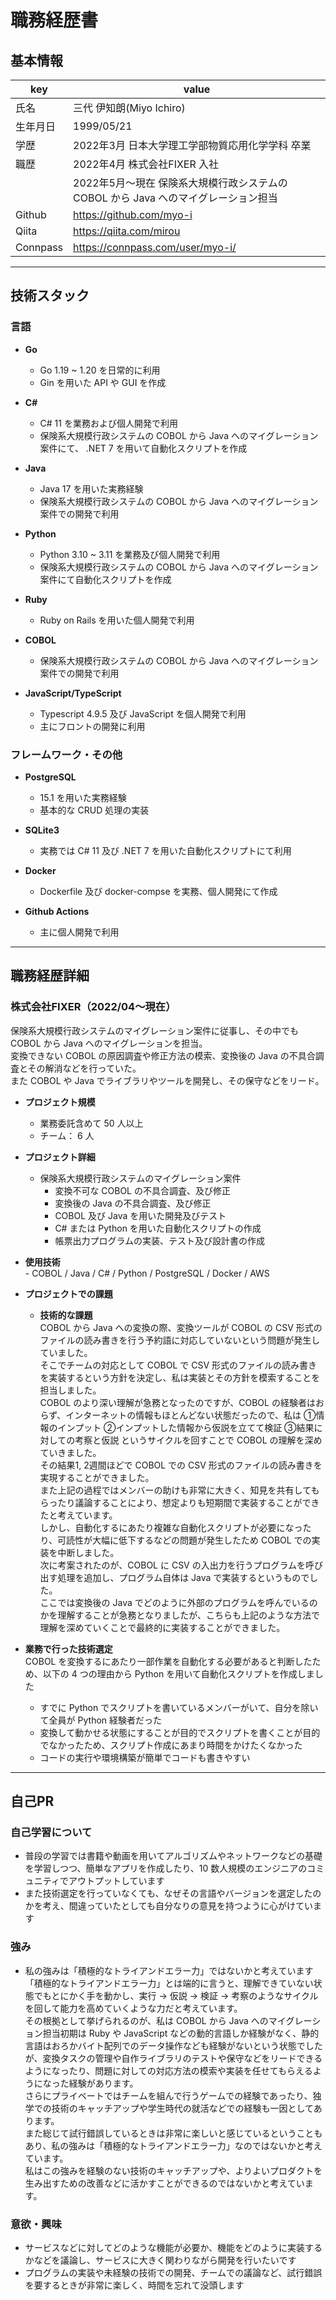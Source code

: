 # 職務経歴書

## 基本情報

|key|value|
|---|---|
|氏名|三代 伊知朗(Miyo Ichiro)|
|生年月日|1999/05/21|
|学歴|2022年3月       日本大学理工学部物質応用化学学科 卒業|
|職歴|2022年4月       株式会社FIXER 入社|
|    |2022年5月～現在 保険系大規模行政システムの COBOL から Java へのマイグレーション担当|
|Github|https://github.com/myo-i|
|Qiita|https://qiita.com/mirou|
|Connpass|https://connpass.com/user/myo-i/|


---

## 技術スタック

### 言語
<!-- (言語のスキルを表現するのであれば、言語のバージョン、パフォーマンスを意識したコーディングテクニック、関連ライブラリなどの組み合わせ経験などを書く) -->
- **Go**  
    - Go 1.19 ~ 1.20 を日常的に利用  
    - Gin を用いた API や GUI を作成  
    <!-- - JWT, PASETO, Gin, Viper 後はlesson_goで使ってた標準のパッケージとか   -->

- **C#**  
    - C# 11 を業務および個人開発で利用  
    - 保険系大規模行政システムの COBOL から Java へのマイグレーション案件にて、 .NET 7 を用いて自動化スクリプトを作成  

- **Java**  
    - Java 17 を用いた実務経験  
    - 保険系大規模行政システムの COBOL から Java へのマイグレーション案件での開発で利用 

- **Python**  
    - Python 3.10 ~ 3.11 を業務及び個人開発で利用  
    - 保険系大規模行政システムの COBOL から Java へのマイグレーション案件にて自動化スクリプトを作成  

- **Ruby**  
    - Ruby on Rails を用いた個人開発で利用  

- **COBOL**
   - 保険系大規模行政システムの COBOL から Java へのマイグレーション案件での開発で利用  

- **JavaScript/TypeScript**  
    - Typescript 4.9.5 及び JavaScript を個人開発で利用  
    - 主にフロントの開発に利用


### フレームワーク・その他
- **PostgreSQL**  
    - 15.1 を用いた実務経験  
    - 基本的な CRUD 処理の実装  
    <!-- - プライベートでの学習①埋め込みSQLが使われていてSQLで動かす必要がある。②保険系の大規模行政システムで税金や金額の支給に関しての処理が必要なためデータの整合性、安全性が非常に重要。③何千万、何億というデータを処理する場合もあるので大量のデータを処理する必要があるから？   -->

- **SQLite3**  
    - 実務では C# 11 及び .NET 7 を用いた自動化スクリプトにて利用 

- **Docker**  
    - Dockerfile 及び docker-compse を実務、個人開発にて作成

- **Github Actions**  
    - 主に個人開発で利用


---

## 職務経歴詳細

### 株式会社FIXER（2022/04〜現在）
保険系大規模行政システムのマイグレーション案件に従事し、その中でも COBOL から Java へのマイグレーションを担当。  
変換できない COBOL の原因調査や修正方法の模索、変換後の Java の不具合調査とその解消などを行っていた。  
また COBOL や Java でライブラリやツールを開発し、その保守などをリード。

- **プロジェクト規模**
    - 業務委託含めて 50 人以上
    - チーム： 6 人
- **プロジェクト詳細**
    - 保険系大規模行政システムのマイグレーション案件
        - 変換不可な COBOL の不具合調査、及び修正
        - 変換後の Java の不具合調査、及び修正
        - COBOL 及び Java を用いた開発及びテスト
        - C# または Python を用いた自動化スクリプトの作成
        - 帳票出力プログラムの実装、テスト及び設計書の作成
- **使用技術**  
        - COBOL / Java / C# / Python / PostgreSQL / Docker / AWS
    <!-- - C#, Python を用いた自動化スクリプトの開発
    - COBOL から Java への変換
    - COBOL 及び Java を用いたツールの作成
    - JUnit 及び Mockito を用いた Java のテスト
    - Maven を用いたビルド
    - PostgreSQL を用いた DB 操作
    - 同値性検証環境へのデプロイ
    - Java から dll を呼び出すラッパーの作成 etc -->
    <!-- # 長いと読むの大変だから短くしてもいいかも！！ -->
- **プロジェクトでの課題**

    <!-- - **機能改善のやつ** -->
    <!-- - **恐らく技術的な話を聞きたいはずだからCSVでいく** -->
    - **技術的な課題**  
    COBOL から Java への変換の際、変換ツールが COBOL の CSV 形式のファイルの読み書きを行う予約語に対応していないという問題が発生していました。  
    そこでチームの対応として COBOL で CSV 形式のファイルの読み書きを実装するという方針を決定し、私は実装とその方針を模索することを担当しました。  
    COBOL のより深い理解が急務となったのですが、COBOL の経験者はおらず、インターネットの情報もほとんどない状態だったので、私は ①情報のインプット ②インプットした情報から仮説を立てて検証 ③結果に対しての考察と仮説 というサイクルを回すことで COBOL の理解を深めていきました。  
    その結果1, 2週間ほどで COBOL での CSV 形式のファイルの読み書きを実現することができました。  
    また上記の過程ではメンバーの助けも非常に大きく、知見を共有してもらったり議論することにより、想定よりも短期間で実装することができたと考えています。  
    しかし、自動化するにあたり複雑な自動化スクリプトが必要になったり、可読性が大幅に低下するなどの問題が発生したため COBOL での実装を中断しました。  
    次に考案されたのが、COBOL に CSV の入出力を行うプログラムを呼び出す処理を追加し、プログラム自体は Java で実装するというものでした。  
    ここでは変換後の Java でどのように外部のプログラムを呼んでいるのかを理解することが急務となりましたが、こちらも上記のような方法で理解を深めていくことで最終的に実装することができました。
    

- **業務で行った技術選定**  
    COBOL を変換するにあたり一部作業を自動化する必要があると判断したため、以下の 4 つの理由から Python を用いて自動化スクリプトを作成しました  
    - すでに Python でスクリプトを書いているメンバーがいて、自分を除いて全員が Python 経験者だった  
    - 変換して動かせる状態にすることが目的でスクリプトを書くことが目的でなかったため、スクリプト作成にあまり時間をかけたくなかった  
    - コードの実行や環境構築が簡単でコードも書きやすい  


---

## 自己PR
<!-- ### 技術によって価値提供
技術の特徴を常に意識している -> 技術によって提供できる価値を考える -->

<!-- もう少し書く -->
### 自己学習について
- 普段の学習では書籍や動画を用いてアルゴリズムやネットワークなどの基礎を学習しつつ、簡単なアプリを作成したり、10 数人規模のエンジニアのコミュニティでアウトプットしています  
- また技術選定を行っていなくても、なぜその言語やバージョンを選定したのかを考え、間違っていたとしても自分なりの意見を持つように心がけています  
<!-- - 普段のコーディング時に意識していることは、計算量が多くならないように、もっとも適切なデータ構造やアルゴリズムをそれぞれの特徴を踏まえたうえで選択していることです   -->


<!-- ### 好きな言葉
- アルベルト・アインシュタインの「学べば学ぶほど自分の無知を知り、自分の無知を知るほど学びたくなる」という言葉です
    - その理由としては、楽しいという感情を自分が生きるうえで大切にしており、エンジニアという職に就いているのは好奇心が始まりだったからです
    - また楽しいという感情は時間を忘れさせ、努力を努力と思わないくらいに没頭させてくれます。そのためプライベートの時間があまりないときでも、半年以上、毎日学習を続けられたのは学ぶの楽しいからだと非常に感じています
    - 「好奇心」が自分にとっての人生の軸なので、アインシュタインのこの言葉が好きです -->
### 強み
- 私の強みは「積極的なトライアンドエラー力」ではないかと考えています  
    「積極的なトライアンドエラー力」とは端的に言うと、理解できていない状態でもとにかく手を動かし、実行 → 仮説 → 検証 → 考察のようなサイクルを回して能力を高めていくような力だと考えています。  
    その根拠として挙げられるのが、私は COBOL から Java へのマイグレーション担当初期は Ruby や JavaScript などの動的言語しか経験がなく、静的言語はおろかバイト配列でのデータ操作なども経験がないという状態でしたが、変換タスクの管理や自作ライブラリのテストや保守などをリードできるようになったり、問題に対しての対応方法の模索や実装を任せてもらえるようになった経験があります。  
    さらにプライベートではチームを組んで行うゲームでの経験であったり、独学での技術のキャッチアップや学生時代の就活などでの経験も一因としてあります。  
    また総じて試行錯誤しているときは非常に楽しいと感じているということもあり、私の強みは「積極的なトライアンドエラー力」なのではないかと考えています。  
    私はこの強みを経験のない技術のキャッチアップや、よりよいプロダクトを生み出すための改善などに活かすことができるのではないかと考えています。  


### 意欲・興味
- サービスなどに対してどのような機能が必要か、機能をどのように実装するかなどを議論し、サービスに大きく関わりながら開発を行いたいです
- プログラムの実装や未経験の技術での開発、チームでの議論など、試行錯誤を要するときが非常に楽しく、時間を忘れて没頭します

<!-- **重要！！**
もちろん意思決定に関わった経験がなくても、「上司に言われたからやった」のではなく、チームが意思決定に至った目的や背景を自分の言葉でちゃんと説明ができるという点が大切だと考えて


＜やりたいこと＞ -->
